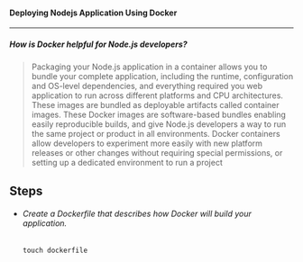 #### Deploying Nodejs Application Using Docker

---

##### **How is Docker helpful for Node.js developers?**

> Packaging your Node.js application in a container allows you to bundle your complete application, including the runtime, configuration and OS-level dependencies, and everything required you web application to run across different platforms and CPU architectures. These images are bundled as deployable artifacts called container images. These Docker images are software-based bundles enabling easily reproducible builds, and give Node.js developers a way to run the same project or product in all environments. Docker containers allow developers to experiment more easily with new platform releases or other changes without requiring special permissions, or setting up a dedicated environment to run a project



## Steps

- ###### Create a Dockerfile that describes how Docker will build your application.

  ```
  touch dockerfile
  ```

  

  

